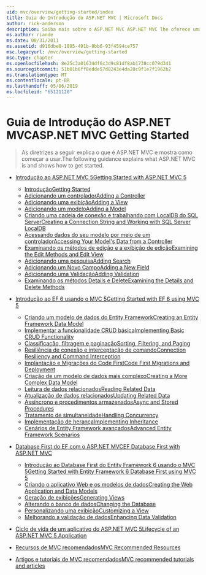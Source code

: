 ```yaml
---
uid: mvc/overview/getting-started/index
title: Guia de Introdução do ASP.NET MVC | Microsoft Docs
author: rick-anderson
description: Saiba mais sobre o ASP.NET MVC ASP.NET MVC lhe oferece uma maneira eficiente com base em padrões para criar sites dinâmicos que habilitam uma separação limpa de preocupações e que g...
ms.author: riande
ms.date: 08/31/2011
ms.assetid: d916dbe0-1895-491b-8bb6-93f4594ce757
msc.legacyurl: /mvc/overview/getting-started
msc.type: chapter
ms.openlocfilehash: 8e25c3a01634df6c3d9c81df8ab1738cc079d341
ms.sourcegitcommit: 51b01b6ff8edde57d8243e4da28c9f1e7f1962b2
ms.translationtype: MT
ms.contentlocale: pt-BR
ms.lasthandoff: 05/06/2019
ms.locfileid: "65121120"
---
```

# <a name="aspnet-mvc-getting-started"></a><span data-ttu-id="3a89b-103">Guia de Introdução do ASP.NET MVC</span><span class="sxs-lookup"><span data-stu-id="3a89b-103">ASP.NET MVC Getting Started</span></span>

> <span data-ttu-id="3a89b-104">As diretrizes a seguir explica o que é ASP.NET MVC e mostra como começar a usar.</span><span class="sxs-lookup"><span data-stu-id="3a89b-104">The following guidance explains what ASP.NET MVC is and shows how to get started.</span></span>

- [<span data-ttu-id="3a89b-105">Introdução ao ASP.NET MVC 5</span><span class="sxs-lookup"><span data-stu-id="3a89b-105">Getting Started with ASP.NET MVC 5</span></span>](introduction/index.md)

    - [<span data-ttu-id="3a89b-106">Introdução</span><span class="sxs-lookup"><span data-stu-id="3a89b-106">Getting Started</span></span>](introduction/getting-started.md)
    - [<span data-ttu-id="3a89b-107">Adicionando um controlador</span><span class="sxs-lookup"><span data-stu-id="3a89b-107">Adding a Controller</span></span>](introduction/adding-a-controller.md)
    - [<span data-ttu-id="3a89b-108">Adicionando uma exibição</span><span class="sxs-lookup"><span data-stu-id="3a89b-108">Adding a View</span></span>](introduction/adding-a-view.md)
    - [<span data-ttu-id="3a89b-109">Adicionando um modelo</span><span class="sxs-lookup"><span data-stu-id="3a89b-109">Adding a Model</span></span>](introduction/adding-a-model.md)
    - [<span data-ttu-id="3a89b-110">Criando uma cadeia de conexão e trabalhando com LocalDB do SQL Server</span><span class="sxs-lookup"><span data-stu-id="3a89b-110">Creating a Connection String and Working with SQL Server LocalDB</span></span>](introduction/creating-a-connection-string.md)
    - [<span data-ttu-id="3a89b-111">Acessando dados do seu modelo por meio de um controlador</span><span class="sxs-lookup"><span data-stu-id="3a89b-111">Accessing Your Model's Data from a Controller</span></span>](introduction/accessing-your-models-data-from-a-controller.md)
    - [<span data-ttu-id="3a89b-112">Examinando os métodos de edição e a exibição de edição</span><span class="sxs-lookup"><span data-stu-id="3a89b-112">Examining the Edit Methods and Edit View</span></span>](introduction/examining-the-edit-methods-and-edit-view.md)
    - [<span data-ttu-id="3a89b-113">Adicionando uma pesquisa</span><span class="sxs-lookup"><span data-stu-id="3a89b-113">Adding Search</span></span>](introduction/adding-search.md)
    - [<span data-ttu-id="3a89b-114">Adicionando um Novo Campo</span><span class="sxs-lookup"><span data-stu-id="3a89b-114">Adding a New Field</span></span>](introduction/adding-a-new-field.md)
    - [<span data-ttu-id="3a89b-115">Adicionando uma Validação</span><span class="sxs-lookup"><span data-stu-id="3a89b-115">Adding Validation</span></span>](introduction/adding-validation.md)
    - [<span data-ttu-id="3a89b-116">Examinando os métodos Details e Delete</span><span class="sxs-lookup"><span data-stu-id="3a89b-116">Examining the Details and Delete Methods</span></span>](introduction/examining-the-details-and-delete-methods.md)
- [<span data-ttu-id="3a89b-117">Introdução ao EF 6 usando o MVC 5</span><span class="sxs-lookup"><span data-stu-id="3a89b-117">Getting Started with EF 6 using MVC 5</span></span>](getting-started-with-ef-using-mvc/index.md)

    - [<span data-ttu-id="3a89b-118">Criando um modelo de dados do Entity Framework</span><span class="sxs-lookup"><span data-stu-id="3a89b-118">Creating an Entity Framework Data Model</span></span>](getting-started-with-ef-using-mvc/creating-an-entity-framework-data-model-for-an-asp-net-mvc-application.md)
    - [<span data-ttu-id="3a89b-119">Implementar a funcionalidade CRUD básica</span><span class="sxs-lookup"><span data-stu-id="3a89b-119">Implementing Basic CRUD Functionality</span></span>](getting-started-with-ef-using-mvc/implementing-basic-crud-functionality-with-the-entity-framework-in-asp-net-mvc-application.md)
    - [<span data-ttu-id="3a89b-120">Classificação, filtragem e paginação</span><span class="sxs-lookup"><span data-stu-id="3a89b-120">Sorting, Filtering, and Paging</span></span>](getting-started-with-ef-using-mvc/sorting-filtering-and-paging-with-the-entity-framework-in-an-asp-net-mvc-application.md)
    - [<span data-ttu-id="3a89b-121">Resiliência de conexão e interceptação de comando</span><span class="sxs-lookup"><span data-stu-id="3a89b-121">Connection Resiliency and Command Interception</span></span>](getting-started-with-ef-using-mvc/connection-resiliency-and-command-interception-with-the-entity-framework-in-an-asp-net-mvc-application.md)
    - [<span data-ttu-id="3a89b-122">Implantação e Migrações do Code First</span><span class="sxs-lookup"><span data-stu-id="3a89b-122">Code First Migrations and Deployment</span></span>](getting-started-with-ef-using-mvc/migrations-and-deployment-with-the-entity-framework-in-an-asp-net-mvc-application.md)
    - [<span data-ttu-id="3a89b-123">Criação de um modelo de dados mais complexo</span><span class="sxs-lookup"><span data-stu-id="3a89b-123">Creating a More Complex Data Model</span></span>](getting-started-with-ef-using-mvc/creating-a-more-complex-data-model-for-an-asp-net-mvc-application.md)
    - [<span data-ttu-id="3a89b-124">Leitura de dados relacionados</span><span class="sxs-lookup"><span data-stu-id="3a89b-124">Reading Related Data</span></span>](getting-started-with-ef-using-mvc/reading-related-data-with-the-entity-framework-in-an-asp-net-mvc-application.md)
    - [<span data-ttu-id="3a89b-125">Atualização de dados relacionados</span><span class="sxs-lookup"><span data-stu-id="3a89b-125">Updating Related Data</span></span>](getting-started-with-ef-using-mvc/updating-related-data-with-the-entity-framework-in-an-asp-net-mvc-application.md)
    - [<span data-ttu-id="3a89b-126">Assíncrono e procedimentos armazenados</span><span class="sxs-lookup"><span data-stu-id="3a89b-126">Async and Stored Procedures</span></span>](getting-started-with-ef-using-mvc/async-and-stored-procedures-with-the-entity-framework-in-an-asp-net-mvc-application.md)
    - [<span data-ttu-id="3a89b-127">Tratamento de simultaneidade</span><span class="sxs-lookup"><span data-stu-id="3a89b-127">Handling Concurrency</span></span>](getting-started-with-ef-using-mvc/handling-concurrency-with-the-entity-framework-in-an-asp-net-mvc-application.md)
    - [<span data-ttu-id="3a89b-128">Implementação de herança</span><span class="sxs-lookup"><span data-stu-id="3a89b-128">Implementing Inheritance</span></span>](getting-started-with-ef-using-mvc/implementing-inheritance-with-the-entity-framework-in-an-asp-net-mvc-application.md)
    - [<span data-ttu-id="3a89b-129">Cenários de Entity Framework avançados</span><span class="sxs-lookup"><span data-stu-id="3a89b-129">Advanced Entity Framework Scenarios</span></span>](getting-started-with-ef-using-mvc/advanced-entity-framework-scenarios-for-an-mvc-web-application.md)
- [<span data-ttu-id="3a89b-130">Database First do EF com o ASP.NET MVC</span><span class="sxs-lookup"><span data-stu-id="3a89b-130">EF Database First with ASP.NET MVC</span></span>](database-first-development/index.md)

    - [<span data-ttu-id="3a89b-131">Introdução ao Database First do Entity Framework 6 usando o MVC 5</span><span class="sxs-lookup"><span data-stu-id="3a89b-131">Getting Started with Entity Framework 6 Database First using MVC 5</span></span>](database-first-development/setting-up-database.md)
    - [<span data-ttu-id="3a89b-132">Criando o aplicativo Web e os modelos de dados</span><span class="sxs-lookup"><span data-stu-id="3a89b-132">Creating the Web Application and Data Models</span></span>](database-first-development/creating-the-web-application.md)
    - [<span data-ttu-id="3a89b-133">Geração de exibições</span><span class="sxs-lookup"><span data-stu-id="3a89b-133">Generating Views</span></span>](database-first-development/generating-views.md)
    - [<span data-ttu-id="3a89b-134">Alterando o banco de dados</span><span class="sxs-lookup"><span data-stu-id="3a89b-134">Changing the Database</span></span>](database-first-development/changing-the-database.md)
    - [<span data-ttu-id="3a89b-135">Personalizando uma exibição</span><span class="sxs-lookup"><span data-stu-id="3a89b-135">Customizing a View</span></span>](database-first-development/customizing-a-view.md)
    - [<span data-ttu-id="3a89b-136">Melhorando a validação de dados</span><span class="sxs-lookup"><span data-stu-id="3a89b-136">Enhancing Data Validation</span></span>](database-first-development/enhancing-data-validation.md)
- [<span data-ttu-id="3a89b-137">Ciclo de vida de um aplicativo do ASP.NET MVC 5</span><span class="sxs-lookup"><span data-stu-id="3a89b-137">Lifecycle of an ASP.NET MVC 5 Application</span></span>](lifecycle-of-an-aspnet-mvc-5-application.md)
- [<span data-ttu-id="3a89b-138">Recursos de MVC recomendados</span><span class="sxs-lookup"><span data-stu-id="3a89b-138">MVC Recommended Resources</span></span>](recommended-resources-for-mvc.md)
- [<span data-ttu-id="3a89b-139">Artigos e tutoriais de MVC recomendados</span><span class="sxs-lookup"><span data-stu-id="3a89b-139">MVC recommended tutorials and articles</span></span>](mvc-learning-sequence.md)
